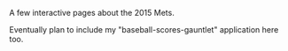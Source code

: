A few interactive pages about the 2015 Mets. 

Eventually plan to include my "baseball-scores-gauntlet" application here too.